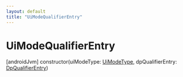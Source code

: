 ```yaml
---
layout: default
title: "UiModeQualifierEntry"
---
```


# UiModeQualifierEntry

[androidJvm]
constructor(uiModeType: [UiModeType](../-ui-mode-type/index.md), dpQualifierEntry: [DpQualifierEntry](../-dp-qualifier-entry/index.md))